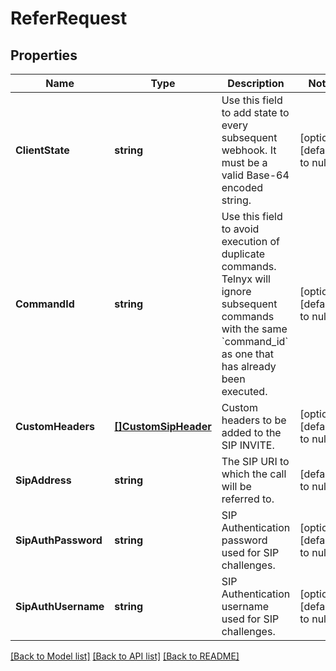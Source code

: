 # ReferRequest

## Properties
Name | Type | Description | Notes
------------ | ------------- | ------------- | -------------
**ClientState** | **string** | Use this field to add state to every subsequent webhook. It must be a valid Base-64 encoded string. | [optional] [default to null]
**CommandId** | **string** | Use this field to avoid execution of duplicate commands. Telnyx will ignore subsequent commands with the same &#x60;command_id&#x60; as one that has already been executed. | [optional] [default to null]
**CustomHeaders** | [**[]CustomSipHeader**](CustomSipHeader.md) | Custom headers to be added to the SIP INVITE. | [optional] [default to null]
**SipAddress** | **string** | The SIP URI to which the call will be referred to. | [default to null]
**SipAuthPassword** | **string** | SIP Authentication password used for SIP challenges. | [optional] [default to null]
**SipAuthUsername** | **string** | SIP Authentication username used for SIP challenges. | [optional] [default to null]

[[Back to Model list]](../README.md#documentation-for-models) [[Back to API list]](../README.md#documentation-for-api-endpoints) [[Back to README]](../README.md)

